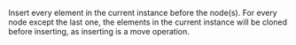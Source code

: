 Insert every element in the current instance before the node(s). For every node except the last one, the elements in the current instance will be cloned before inserting, as inserting is a move operation.
